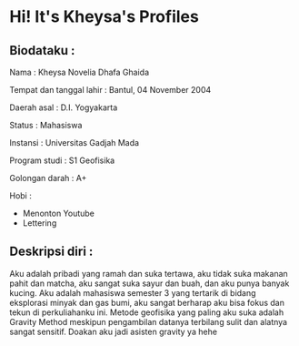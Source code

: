 # Hi! It's Kheysa's Profiles

## Biodataku :

Nama : Kheysa Novelia Dhafa Ghaida

Tempat dan tanggal lahir : Bantul, 04 November 2004

Daerah asal : D.I. Yogyakarta

Status : Mahasiswa

Instansi : Universitas Gadjah Mada

Program studi : S1 Geofisika

Golongan darah : A+

Hobi : 
- Menonton Youtube
- Lettering

## Deskripsi diri :

Aku adalah pribadi yang ramah dan suka tertawa, aku tidak suka makanan pahit dan matcha, aku sangat suka sayur dan buah, dan aku punya banyak kucing. Aku adalah mahasiswa semester 3 yang tertarik di bidang eksplorasi minyak dan gas bumi, aku sangat berharap aku bisa fokus dan tekun di perkuliahanku ini. Metode geofisika yang paling aku suka adalah Gravity Method meskipun pengambilan datanya terbilang sulit dan alatnya sangat sensitif. Doakan aku jadi asisten gravity ya hehe

